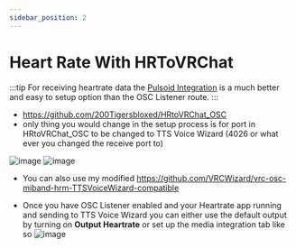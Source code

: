 ```yaml
---
sidebar_position: 2
---
```


# Heart Rate With HRToVRChat

:::tip
For receiving heartrate data the [Pulsoid Integration](/docs/HeartRate/HeartrateWithPulsoid) is a much better and easy to setup option than the OSC Listener route.
:::

- https://github.com/200Tigersbloxed/HRtoVRChat_OSC
- only thing you would change in the setup process is for port in HRtoVRChat_OSC to be changed to TTS Voice Wizard (4026 or what ever you changed the receive port to) 


![image](https://user-images.githubusercontent.com/101527472/212259695-e9f289a4-03bd-468c-811c-f6f6d13f904b.png)
![image](https://user-images.githubusercontent.com/101527472/212259763-4ea0dc48-884c-4b0b-9961-92b9a2f154c9.png)


- You can also use my modified https://github.com/VRCWizard/vrc-osc-miband-hrm-TTSVoiceWizard-compatible

- Once you have OSC Listener enabled and your Heartrate app running and sending to TTS Voice Wizard you can either use the default output by turning on **Output Heartrate** or set up the media integration tab like so
![image](https://user-images.githubusercontent.com/101527472/213950293-cf5616a9-f958-4c5b-a1e9-228de7a994c3.png)
